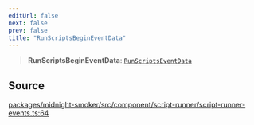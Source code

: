 ```yaml
---
editUrl: false
next: false
prev: false
title: "RunScriptsBeginEventData"
---
```


> **RunScriptsBeginEventData**: [`RunScriptsEventData`](/api/midnight-smoker/midnight-smoker/event/type-aliases/runscriptseventdata/)

## Source

[packages/midnight-smoker/src/component/script-runner/script-runner-events.ts:64](https://github.com/boneskull/midnight-smoker/blob/417858b/packages/midnight-smoker/src/component/script-runner/script-runner-events.ts#L64)
